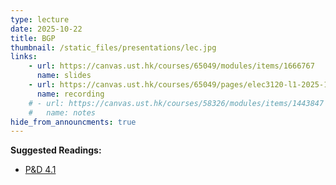 ```yaml
---
type: lecture
date: 2025-10-22
title: BGP
thumbnail: /static_files/presentations/lec.jpg
links: 
    - url: https://canvas.ust.hk/courses/65049/modules/items/1666767
      name: slides
    - url: https://canvas.ust.hk/courses/65049/pages/elec3120-l1-2025-10-22-10-30
      name: recording  
    # - url: https://canvas.ust.hk/courses/58326/modules/items/1443847
    #   name: notes    
hide_from_announcments: true
---
```

**Suggested Readings:**
- [P&D 4.1](https://book.systemsapproach.org/scaling/global.html)
